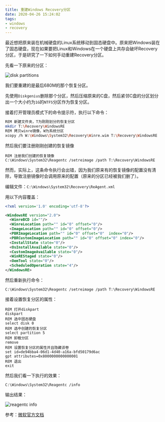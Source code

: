 ```yaml
---
title: 重建Windows Recovery分区
date: 2020-04-26 15:24:02
tags:
- windows
- recovery
---
```


最近想把原来装在机械硬盘的Linux系统移动到固态硬盘中。原来把Windows装在了固态硬盘，现在如果要把Linux和Windows在一个硬盘上共存会破坏Recovery分区，于是研究了一下如何手动重建Recovery分区。

<!--more-->

先看一下原来的分区：

<img src="/images/recovery-1.webp" alt="disk partitions">

我们要重建的是最后680M的那个恢复分区。

先使用`Diskgenius`删除那个分区，然后压缩原来的C盘，然后紧邻C盘的分区划分出一个大小约为`1G`的`NTFS`分区作为恢复分区。

接着打开管理员模式下的命令提示符，执行以下命令：

```bash
REM 新建文件夹，T为刚刚划分的恢复分区
mkdir T:\Recovery\WindowsRE
REM 拷贝winre镜像，W为系统分区
xcopy /h W:\Windows\System32\Recovery\Winre.wim T:\Recovery\WindowsRE
```

然后我们要注册刚刚创建的恢复镜像

```shell
REM 注册我们创建的恢复镜像
C:\Windows\System32\Reagentc /setreimage /path T:\Recovery\WindowsRE
```

然而，实际上，这条命令执行会出错，因为我们原来有的恢复镜像的配置没有清除，导致注册镜像时会调用原来的配置（原来的分区已经被我们删了）。

编辑文件：`C:\Windows\System32\Recovery\ReAgent.xml`

用以下内容覆盖：

```xml
<?xml version='1.0' encoding='utf-8'?>

<WindowsRE version="2.0">
  <WinreBCD id=""/>
  <WinreLocation path="" id="0" offset="0"/>
  <ImageLocation path="" id="0" offset="0"/>
  <PBRImageLocation path="" id="0" offset="0"  index="0"/>
  <PBRCustomImageLocation path="" id="0" offset="0" index="0"/>
  <InstallState state="0"/>
  <OsInstallAvailable state="0"/>
  <CustomImageAvailable state="0"/>
  <WinREStaged state="0"/>
  <OemTool state="0"/>
  <ScheduledOperation state="4"/>
</WindowsRE>
```

然后重新执行命令：

```shell
C:\Windows\System32\Reagentc /setreimage /path T:\Recovery\WindowsRE
```

接着设置恢复分区的属性：

```shell
REM 打开diskpart
diskpart
REM 选中固态硬盘
select disk 0
REM 选中创建的恢复分区
select partition 5
REM 卸载分区
remove
REM 设置恢复分区的属性并且隐藏该卷
set id=de94bba4-06d1-4d40-a16a-bfd50179d6ac
gpt attributes=0x8000000000000001
REM 退出
exit
```

然后我们看一下执行的效果：

```shell
C:\Windows\System32\Reagentc /info
```

输出结果：

<img src="/images/recovery-3.webp" alt="reagentc info">

参考：[微软官方文档](https://docs.microsoft.com/en-us/windows-hardware/manufacture/desktop/deploy-windows-re)